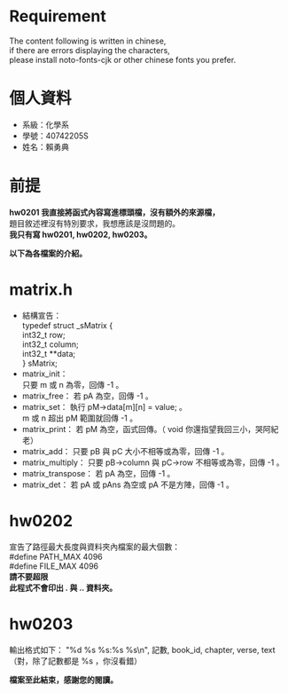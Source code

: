 # Requirement
The content following is written in chinese,  
if there are errors displaying the characters,  
please install noto-fonts-cjk or other chinese fonts you prefer.  
  
# 個人資料
- 系級：化學系
- 學號：40742205S
- 姓名：賴勇典
  
# 前提
**hw0201 我直接將函式內容寫進標頭檔，沒有額外的來源檔，**  
題目敘述裡沒有特別要求，我想應該是沒問題的。  
**我只有寫 hw0201, hw0202, hw0203。**  
  
**以下為各檔案的介紹。**  
  
# matrix.h
- 結構宣告：  
typedef struct _sMatrix {  
    int32_t row;  
    int32_t column;  
    int32_t **data;  
} sMatrix;  
- matrix_init：  
只要 m 或 n 為零，回傳 -1 。
- matrix_free：
若 pA 為空，回傳 -1 。
- matrix_set：
執行 pM->data[m][n] = value; 。  
m 或 n 超出 pM 範圍就回傳 -1 。
- matrix_print：
若 pM 為空，函式回傳。（ void 你還指望我回三小，哭阿紀老）
- matrix_add：
只要 pB 與 pC 大小不相等或為零，回傳 -1 。
- matrix_multiply：
只要 pB->column 與 pC->row 不相等或為零，回傳 -1 。
- matrix_transpose：
若 pA 為空，回傳 -1 。
- matrix_det：
若 pA 或 pAns 為空或 pA 不是方陣，回傳 -1 。

# hw0202
宣告了路徑最大長度與資料夾內檔案的最大個數：  
#define PATH_MAX 4096  
#define FILE_MAX 4096  
**請不要超限**  
**此程式不會印出 . 與 .. 資料夾。**  
  
# hw0203
輸出格式如下：
"%d %s %s:%s %s\n", 記數, book_id, chapter, verse, text  
（對，除了記數都是 %s ，你沒看錯）  
  
  

**檔案至此結束，感謝您的閱讀。**